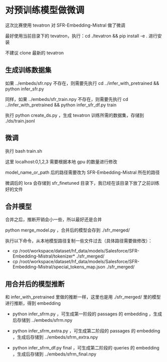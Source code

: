 # 对预训练模型做微调

这次比赛使用 tevatron 对 SFR-Embedding-Mistral 做了微调

最好使用当前目录下的 tevatron，执行：cd ./tevatron && pip install -e . 进行安装

不建议 clone 最新的 tevatron

## 生成训练数据集

如果 ../embeds/sfr.npy 不存在，则需要先执行 cd ../infer_with_pretrained && python infer_sfr.py

同样，如果 ../embeds/sfr_train.npy 不存在，则需要先执行 cd ../infer_with_pretrained && python infer_sfr_df.py train

执行 python create_ds.py ，生成 tevatron 训练所需的数据集，存储到 ./ds/train.jsonl

## 微调

执行 bash train.sh

这里 localhost:0,1,2,3 需要根据本地 gpu 的数量进行修改

model_name_or_path 后的路径需要改为 SFR-Embedding-Mistral 所在的路径

微调后的 lora 会存储到 sfr_finetuned 目录下，我已经在该目录下放了之前训练好的文件

## 合并模型

合并之后，推断开销会小一些，所以最好还是合并

python merge_model.py ，合并后的模型会存到 ./sfr_merged/

执行以下命令，从本地模型路径复制一些文件过去（具体路径需要做修改）：
- cp /root/workspace/dataset/hf_data/models/Salesforce/SFR-Embedding-Mistral/tokenizer* ./sfr_merged/
- cp /root/workspace/dataset/hf_data/models/Salesforce/SFR-Embedding-Mistral/special_tokens_map.json ./sfr_merged/

## 用合并后的模型推断

和 infer_with_pretrained 里做的推断一样，这里也是用 ./sfr_merged/ 里的模型进行推断，得到 embedding

- python infer_sfrm.py ，可生成第一阶段的 passages 的 embedding ，生成后存储到 ../embeds/sfrm.npy

- python infer_sfrm_extra.py ，可生成第二阶段的 passages 的 embedding ，生成后存储到 ../embeds/sfrm_extra.npy

- python infer_sfrm_df.py final ，可生成第二阶段的 queries 的 embedding ，生成后存储到 ../embeds/sfrm_final.npy